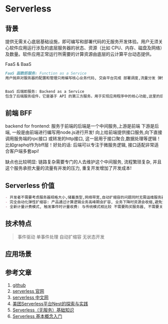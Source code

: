# Serverless

## 背景

提供无需关心底层基础设施，即可编写和部署代码的无服务开发体验。用户无须关心软件应用运行涉及的底层服务器的状态、资源（比如 CPU、内存、磁盘及网络）及数量。软件应用正常运行所需要的计算资源由底层的云计算平台动态提供。

FaaS & BaaS

```md
FaaS 函数即服务: Function as a Service 
用户抛弃对服务器的配置和管理只用编写核心业务代码, 交由平台完成 部署调度,流量分发 弹性伸缩。是一种事件驱动由消息触发的函数服务


BaaS 后端即服务: Backend as a Service
包含了后端服务组件，它是基于 API 的第三方服务，用于实现应用程序中的核心功能,这里的后端指的是, 各种云产品和云服务, 对象储存 消息队列, 云数据库, 云缓存！
```

## 前端 BFF

backend for frontend: 服务于前端的后端是一个中间服务,上游是前端 下游是后端, 一般是由前端进行编写用node.js进行开发!
向上给前端提供接口服务,向下直接调用服务端的rpc接口 或转发的http接口, 这一层用于接口聚合,数据处理等逻辑！比如graphql作为bff层！好处的话: 后端可以专注于微服务逻辑, 接口适配非常适合客户端多套api!

缺点也比较明显: 链路复杂需要专门的人去维护这个中间服务, 流程繁琐复杂, 并且这个服务承担大量的流量有并发的压力, 重复开发增加了开发成本!

## Serverless 价值

```md
- 开发者不需要考虑服务器规格大小,储蓄类型,网络带宽,自动扩缩容的问题同时无需运维服务器数据备份软件配置等工作
- 完全自动化弹性扩缩容: 产品通过计算逻辑业务高峰期会扩容, 业务下降时资源会收缩,避免资源浪费
- 全新计量计费模式, 触发事件时计量收费: 与传统模式相比较 不需要购买服务器, 不需要关系服务器相关运维操作, 这些云厂商平台已经给做好了, 并且采用计量的收费模式 事件只有被触发时才会收费保证了产品只有被用时才付费!
```

## 技术特点

> 事件驱动
> 单事件处理
> 自动扩缩容
> 无状态开发

## 应用场景

## 参考文章

1. [github](https://github.com/serverless/serverless/blob/master/README_CN.md)
2. [serverless 官网](https://www.serverless.com/cn/)
3. [serverless 中文网](https://serverlesscloud.cn/)
4. [美团Serverless平台Nest的探索与实践](https://tech.meituan.com/2021/04/21/nest-serverless.html)
5. [Serverless（无服务）基础知识](https://juejin.cn/post/6844903904224903181)
6. [Serverless 基本概念入门](https://zhuanlan.zhihu.com/p/78250791)
